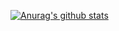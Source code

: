 
[![Anurag's github stats](https://github-readme-stats.vercel.app/api?username=loveway&show_icons=true&theme=vue)](https://github.com/anuraghazra/github-readme-stats)
